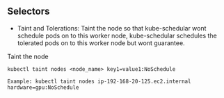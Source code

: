 ## Selectors
- Taint and Tolerations: Taint the node so that kube-schedular wont schedule pods on to this worker node, kube-schedular schedules the tolerated pods on to this worker node but wont guarantee.

Taint the node

```
kubectl taint nodes <node_name> key1=value1:NoSchedule

Example: kubectl taint nodes ip-192-168-20-125.ec2.internal hardware=gpu:NoSchedule 
```
